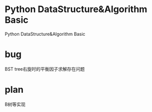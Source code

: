 # Python DataStructure&Algorithm Basic
Python DataStructure&Algorithm Basic

# bug
BST tree右旋时的平衡因子求解存在问题

# plan
B树等实现
